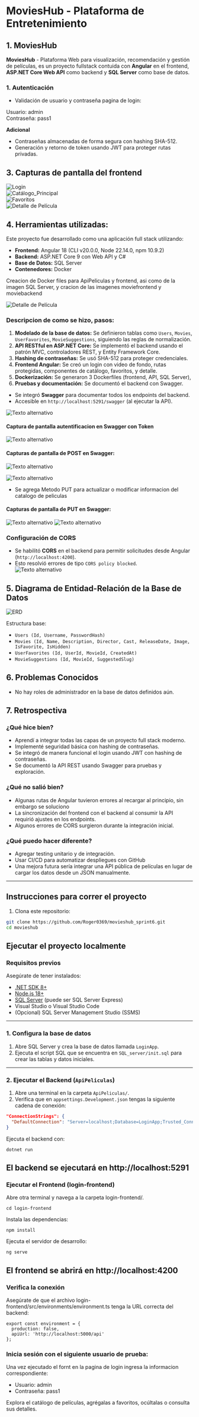 # MoviesHub - Plataforma de Entretenimiento

## 1. MoviesHub

**MoviesHub** - Plataforma Web para visualización, recomendación y gestión de películas, es un proyecto fullstack contuida con **Angular** en el frontend, **ASP.NET Core Web API** como backend y **SQL Server** como base de datos.

### 1. Autenticación

- Validación de usuario y contraseña pagina de login:

Usuario: admin     
Contraseña: pass1

**Adicional**
- Contraseñas almacenadas de forma segura con hashing SHA-512.
- Generación y retorno de token usando JWT para proteger rutas privadas.

## 3. Capturas de pantalla del frontend

![Login](./img_Readme/loginf.png)  
![Catálogo_Principal](./img_Readme/Catalogo_Principal.png)  
![Favoritos](./img_Readme/favoritos.png)  
![Detalle de Película](./img_Readme/DetallePelicula.png)  

## 4. Herramientas utilizadas:

Este proyecto fue desarrollado como una aplicación full stack utilizando:

- **Frontend:** Angular 18 (CLI v20.0.0, Node 22.14.0, npm 10.9.2)
- **Backend:** ASP.NET Core 9 con Web API y C#
- **Base de Datos:** SQL Server
- **Contenedores:** Docker

Creacion de Docker files para ApiPeliculas y frontend, asi como de la imagen SQL Server, y cracion de las imagenes moviefrontend y moviebackend

![Detalle de Película](./img_Readme/docker.png)

### Descripcion de como se hizo, pasos:

1. **Modelado de la base de datos:** Se definieron tablas como `Users`, `Movies`, `UserFavorites`, `MovieSuggestions`, siguiendo las reglas de normalización.
2. **API RESTful en ASP.NET Core:** Se implementó el backend usando el patrón MVC, controladores REST, y Entity Framework Core.
3. **Hashing de contraseñas:** Se usó SHA-512 para proteger credenciales.
4. **Frontend Angular:** Se creó un login con video de fondo, rutas protegidas, componentes de catálogo, favoritos, y detalle.
5. **Dockerización:** Se generaron 3 Dockerfiles (frontend, API, SQL Server),
6. **Pruebas y documentación:** Se documentó el backend con Swagger.

- Se integró **Swagger** para documentar todos los endpoints del backend.
- Accesible en `http://localhost:5291/swagger` (al ejecutar la API).


![Texto alternativo](img_Readme/swagger1.png)

#### Captura de pantalla autentificacion en Swagger con Token

![Texto alternativo](img_Readme/login.png)

#### Capturas de pantalla de POST en Swagger:

![Texto alternativo](img_Readme/swagger_post.png)

![Texto alternativo](img_Readme/swagger_post2.png)

- Se agrega Metodo PUT para actualizar o modificar informacion del catalogo de peliculas

#### Capturas de pantalla de PUT en Swagger:

![Texto alternativo](img_Readme/swagger_put1.png)
![Texto alternativo](img_Readme/swagger_put2.png)

### Configuración de CORS

- Se habilitó **CORS** en el backend para permitir solicitudes desde Angular (`http://localhost:4200`).
- Esto resolvió errores de tipo `CORS policy blocked`.   
![Texto alternativo](img_Readme/cors.png)

## 5. Diagrama de Entidad-Relación de la Base de Datos

![ERD](./img_Readme/ERDB.png)

Estructura base:

- `Users (Id, Username, PasswordHash)`
- `Movies (Id, Name, Description, Director, Cast, ReleaseDate, Image, IsFavorite, IsHidden)`
- `UserFavorites (Id, UserId, MovieId, CreatedAt)`
- `MovieSuggestions (Id, MovieId, SuggestedSlug)`

## 6. Problemas Conocidos
- No hay roles de administrador en la base de datos definidos aún.

## 7. Retrospectiva

### ¿Qué hice bien?

- Aprendí a integrar todas las capas de un proyecto full stack moderno.
- Implementé seguridad básica con hashing de contraseñas.
- Se integró de manera funcional el login usando JWT con hashing de contraseñas.
- Se documentó la API REST usando Swagger para pruebas y exploración.

### ¿Qué no salió bien?

- Algunas rutas de Angular tuvieron errores al recargar al principio, sin embargo se soluciono
- La sincronización del frontend con el backend al consumir la API requirió ajustes en los endpoints.
- Algunos errores de CORS surgieron durante la integración inicial.

### ¿Qué puedo hacer diferente?

- Agregar testing unitario y de integración.
- Usar CI/CD para automatizar despliegues con GitHub
- Una mejora futura sería integrar una API pública de películas en lugar de cargar los datos desde un JSON manualmente.
---

## Instrucciones para correr el proyecto

1. Clona este repositorio:

```bash
git clone https://github.com/Roger0369/movieshub_sprint6.git
cd movieshub
```

## Ejecutar el proyecto localmente

### Requisitos previos

Asegúrate de tener instalados:

- [.NET SDK 8+](https://dotnet.microsoft.com/download)
- [Node.js 18+](https://nodejs.org/)
- [SQL Server](https://www.microsoft.com/es-mx/sql-server/sql-server-downloads) (puede ser SQL Server Express)
- Visual Studio o Visual Studio Code
- (Opcional) SQL Server Management Studio (SSMS)

---

### 1. Configura la base de datos

1. Abre SQL Server y crea la base de datos llamada `LoginApp`.
2. Ejecuta el script SQL que se encuentra en `SQL_server/init.sql` para crear las tablas y datos iniciales.

---

### 2. Ejecutar el Backend (`ApiPeliculas`)

1. Abre una terminal en la carpeta `ApiPeliculas/`.
2. Verifica que en `appsettings.Development.json` tengas la siguiente cadena de conexión:

```json
"ConnectionStrings": {
  "DefaultConnection": "Server=localhost;Database=LoginApp;Trusted_Connection=True;TrustServerCertificate=True;"
}
```

Ejecuta el backend con:

```
dotnet run
```

El backend se ejecutará en http://localhost:5291
--

### Ejecutar el Frontend (login-frontend)
Abre otra terminal y navega a la carpeta login-frontend/.

```
cd login-frontend
```

Instala las dependencias:
```
npm install
```
Ejecuta el servidor de desarrollo:
```
ng serve
```

El frontend se abrirá en http://localhost:4200
--

### Verifica la conexión
Asegúrate de que el archivo login-frontend/src/environments/environment.ts tenga la URL correcta del backend:
```
export const environment = {
  production: false,
  apiUrl: 'http://localhost:5000/api'
};
```

### Inicia sesión con el siguiente usuario de prueba:

Una vez ejecutado el fornt en la pagina de login ingresa la informacion correspondiente:

- Usuario: admin     
- Contraseña: pass1

Explora el catálogo de películas, agrégalas a favoritos, ocúltalas o consulta sus detalles.
